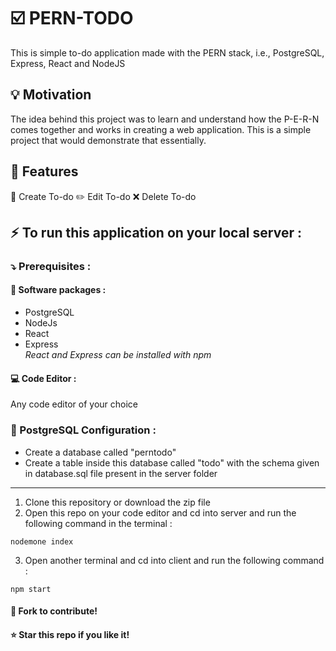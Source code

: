 # :ballot_box_with_check: PERN-TODO

This is simple to-do application made with the PERN stack, i.e., PostgreSQL, Express, React and NodeJS


## :bulb: Motivation

 The idea behind this project was to learn and understand how the P-E-R-N comes together and works in creating a web application. This is a simple project that would demonstrate that essentially. 
 
 
 ## :wrench: Features
 
   :pushpin: Create To-do
   :pencil2:    Edit To-do
   :x:    Delete To-do

## :zap: To run this application on your local server : 
### :arrow_heading_down: Prerequisites :
#### :triangular_flag_on_post: Software packages :
- PostgreSQL 
- NodeJs 
- React 
- Express       
_React and Express can be installed with npm_
#### :computer: Code Editor :
Any code editor of your choice 
### :open_file_folder: PostgreSQL Configuration :
- Create a database called "perntodo"
- Create a table inside this database called "todo" with the schema given in database.sql file present in the server folder

---

1. Clone this repository or download the zip file
2. Open this repo on your code editor and cd into server and run the following command in the terminal :
```
nodemone index
```
3. Open another terminal and cd into client and run the following command :
```
npm start
```
#### :fork_and_knife: Fork to contribute!  
#### :star: Star this repo if you like it!
